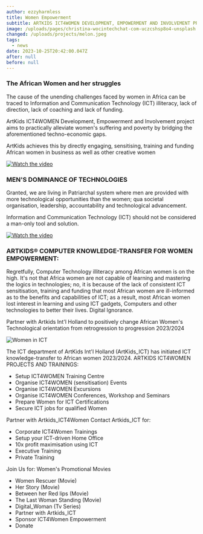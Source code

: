 ```yaml
---
author: ezzyharmless
title: Women Empowerment
subtitle: ARTKIDS ICT4WOMEN DEVELOPMENT, EMPOWERMENT AND INVOLVEMENT PROJECT 2023/24
image: /uploads/pages/christina-wocintechchat-com-uczcshsp8o4-unsplash.jpg
changed: /uploads/projects/melon.jpeg
tags:
  - news
date: 2023-10-25T20:42:00.047Z
after: null
before: null
---
```

### The African Women and her struggles
The cause of the  unending challenges faced by women in Africa can be traced to Information and Communication Technology (ICT) illiteracy, lack of direction, lack of coaching and lack of funding.

ArtKids ICT4WOMEN Development, Empowerment and Involvement project aims to practically alleviate women's suffering and poverty by bridging the aforementioned techno-economic gaps.

ArtKids achieves this by directly engaging, sensitising, training and funding African women in business as well as other creative women

[![Watch the video](https://img.youtube.com/vi/qcMTy6ie3z4/default.jpg)](https://youtu.be/qcMTy6ie3z4)

### MEN'S DOMINANCE OF TECHNOLOGIES
Granted, we are living in Patriarchal system where men are provided with more technological opportunities than the women; qua societal organisation, leadership, accountability and technological advancement.

Information and Communication Technology (ICT) should not be considered a man-only tool and solution.

[![Watch the video](https://img.youtube.com/vi/IJ2avZjjmd4/default.jpg)](https://youtu.be/IJ2avZjjmd4)

### ARTKIDS® COMPUTER KNOWLEDGE-TRANSFER FOR WOMEN EMPOWERMENT:
Regretfully, Computer Technology illiteracy among African women is on the high. It's not that Africa women are not capable of learning and mastering the logics in technologies; no, it is because of the lack of consistent ICT sensitisation, training and funding that most African women are ill-informed as to the benefits and capabilities of ICT; as a result, most African women lost interest in learning and using ICT gadgets, Computers and other technologies to better their lives. Digital Ignorance.

Partner with Artkids Int'l Holland to positively change African Women's Technological orientation from retrogression to progression 2023/2024

![Women in ICT](https://techbuild.africa/wp-content/uploads/2023/03/5e8cb00702bf6334c4ec8176_man-people-woman-laptop-3894378-min_33_1_70.jpg)


The ICT department of ArtKids Int'l Holland (ArtKids_ICT) has initiated ICT knowledge-transfer to African women 2023/2024.
ARTKIDS ICT4WOMEN PROJECTS AND TRAININGS:
* Setup ICT4WOMEN Training Centre
* Organise ICT4WOMEN (sensitisation) Events
* Organise ICT4WOMEN Excursions
* Organise ICT4WOMEN Conferences, Workshop and Seminars
* Prepare Women for ICT Certifications
* Secure ICT jobs for qualified Women

Partner with Artkids_ICT4Women
Contact Artkids_ICT for:
* Corporate ICT4Women Trainings
* Setup your ICT-driven Home Office
* 10x profit maximisation using ICT
* Executive Training
* Private Training

Join Us for: Women's Promotional Movies
* Women Rescuer (Movie)
* Her Story (Movie)
* Between her Red lips (Movie)
* The Last Woman Standing (Movie)
* Digital_Woman (Tv Series)
* Partner with Artkids_ICT
* Sponsor ICT4Women Empowerment
* Donate